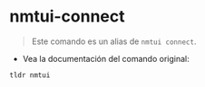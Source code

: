 # nmtui-connect

> Este comando es un alias de `nmtui connect`.

- Vea la documentación del comando original:

`tldr nmtui`
